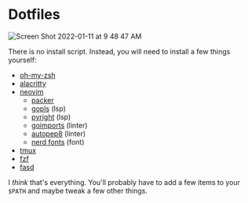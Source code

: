 # Dotfiles

![Screen Shot 2022-01-11 at 9 48 47 AM](https://user-images.githubusercontent.com/15034943/148975347-65035a51-3cb9-4173-852f-8f00bf93c372.png)


There is no install script. Instead, you will need to install a few things yourself:

- [oh-my-zsh](https://ohmyz.sh/#install)
- [alacritty](https://github.com/alacritty/alacritty/blob/master/INSTALL.md)
- [neovim](https://github.com/neovim/neovim/wiki/Installing-Neovim)
  - [packer](https://github.com/wbthomason/packer.nvim#quickstart)
  - [gopls](https://github.com/golang/tools/tree/master/gopls#installation) (lsp)
  - [pyright](https://github.com/microsoft/pyright#command-line) (lsp)
  - [goimports](https://pkg.go.dev/golang.org/x/tools/cmd/goimports) (linter)
  - [autopep8](https://pypi.org/project/autopep8/) (linter)
  - [nerd fonts](https://github.com/ryanoasis/nerd-fonts#font-installation) (font)
- [tmux](https://github.com/tmux/tmux/wiki/Installing)
- [fzf](https://github.com/junegunn/fzf#installation)
- [fasd](https://github.com/clvv/fasd/wiki/Installing-via-Package-Managers)

I _think_ that's everything. You'll probably have to add a few items to your `$PATH` and maybe tweak a few other things.
